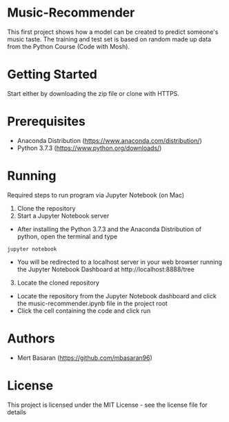 # Music-Recommender
This first project shows how a model can be created to predict someone's music taste.
The training and test set is based on random made up data from the Python Course (Code with Mosh).

# Getting Started
Start either by downloading the zip file or clone with HTTPS.

# Prerequisites
- Anaconda Distribution (https://www.anaconda.com/distribution/)
- Python 3.7.3 (https://www.python.org/downloads/)

# Running

Required steps to run program via Jupyter Notebook (on Mac)

1. Clone the repository
2. Start a Jupyter Notebook server
  - After installing the Python 3.7.3 and the Anaconda Distribution of python, open the terminal and type
    
  ```jupyter notebook```

  - You will be redirected to a localhost server in your web browser running the Jupyter Notebook Dashboard at http://localhost:8888/tree
3. Locate the cloned repository
  - Locate the repository from the Jupyter Notebook dashboard and click the music-recommender.ipynb file in the project root
  - Click the cell containing the code and click run

# Authors
- Mert Basaran (https://github.com/mbasaran96)

# License
This project is licensed under the MIT License - see the license file for details

